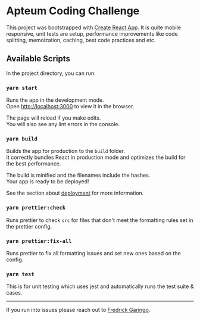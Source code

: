 # Apteum Coding Challenge

This project was bootstrapped with [Create React App](https://github.com/facebook/create-react-app). It is quite mobile responsive, unit tests are setup, performance improvements like code splitting, memoization, caching, best code practices and etc.

## Available Scripts

In the project directory, you can run:

### `yarn start`

Runs the app in the development mode.\
Open [http://localhost:3000](http://localhost:3000) to view it in the browser.

The page will reload if you make edits.\
You will also see any lint errors in the console.

### `yarn build`

Builds the app for production to the `build` folder.\
It correctly bundles React in production mode and optimizes the build for the best performance.

The build is minified and the filenames include the hashes.\
Your app is ready to be deployed!

See the section about [deployment](https://facebook.github.io/create-react-app/docs/deployment) for more information.

### `yarn prettier:check`

Runs prettier to check `src` for files that don't meet the formatting rules set in the prettier config.

### `yarn prettier:fix-all`

Runs prettier to fix all formatting issues and set new ones based on the config.

### `yarn test`

This is for unit testing which uses jest and automatically runs the test suite & cases.

---

If you run into issues please reach out to [Fredrick Garingo](mailto:fredrickjohng7@gmail.com).

